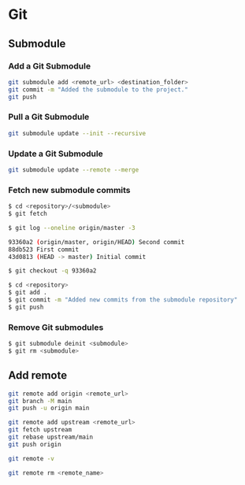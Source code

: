 # Git

## Submodule

### Add a Git Submodule

   ```bash
   git submodule add <remote_url> <destination_folder>
   git commit -m "Added the submodule to the project."
   git push
   ```

### Pull a Git Submodule

   ```bash
   git submodule update --init --recursive
   ```

### Update a Git Submodule

   ```bash
   git submodule update --remote --merge
   ```

### Fetch new submodule commits

   ```bash
   $ cd <repository>/<submodule>
   $ git fetch

   $ git log --oneline origin/master -3

   93360a2 (origin/master, origin/HEAD) Second commit
   88db523 First commit
   43d0813 (HEAD -> master) Initial commit

   $ git checkout -q 93360a2

   $ cd <repository>
   $ git add .
   $ git commit -m "Added new commits from the submodule repository"
   $ git push
   ```

### Remove Git submodules

   ```bash
   $ git submodule deinit <submodule>
   $ git rm <submodule>
   ```

## Add remote

```bash
git remote add origin <remote_url>
git branch -M main
git push -u origin main
```

```bash
git remote add upstream <remote_url>
git fetch upstream
git rebase upstream/main
git push origin
```

```bash
git remote -v
```

```bash
git remote rm <remote_name>
```

